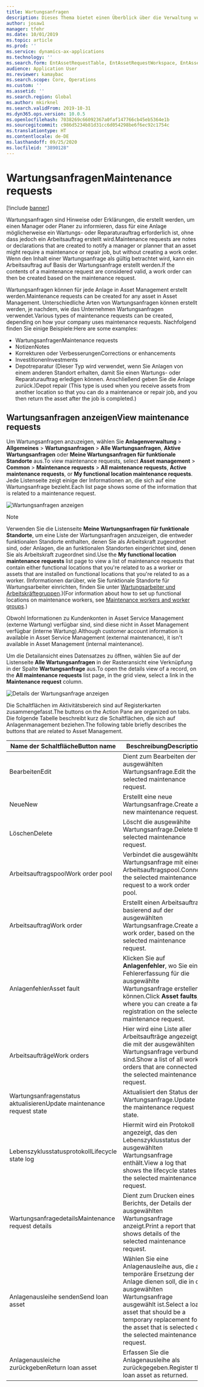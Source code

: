 ```yaml
---
title: Wartungsanfragen
description: Dieses Thema bietet einen Überblick über die Verwaltung von Wartungsanfragen in Asset Management.
author: josaw1
manager: tfehr
ms.date: 10/01/2019
ms.topic: article
ms.prod: ''
ms.service: dynamics-ax-applications
ms.technology: ''
ms.search.form: EntAssetRequestTable, EntAssetRequestWorkspace, EntAssetRequestActivePart, EntAssetRequestWorkOrderActive, EntAssetRequestType, EntAssetRequestTableCreateWO, EntAssetRequestTableLookup, EntAssetRequestTableActivePart, EntAssetMobileRequestDetails
audience: Application User
ms.reviewer: kamaybac
ms.search.scope: Core, Operations
ms.custom: ''
ms.assetid: ''
ms.search.region: Global
ms.author: mkirknel
ms.search.validFrom: 2019-10-31
ms.dyn365.ops.version: 10.0.5
ms.openlocfilehash: 7038269c66092367a0faf147766cb45eb5364e1b
ms.sourcegitcommit: c986d5234b81d31cc6d054298be6f6ec92c1754c
ms.translationtype: HT
ms.contentlocale: de-DE
ms.lasthandoff: 09/25/2020
ms.locfileid: "3890128"
---
```

# <a name="maintenance-requests"></a><span data-ttu-id="e9275-103">Wartungsanfragen</span><span class="sxs-lookup"><span data-stu-id="e9275-103">Maintenance requests</span></span>

[!include [banner](../../includes/banner.md)]

 

<span data-ttu-id="e9275-104">Wartungsanfragen sind Hinweise oder Erklärungen, die erstellt werden, um einen Manager oder Planer zu informieren, dass für eine Anlage möglicherweise ein Wartungs- oder Reparaturauftrag erforderlich ist, ohne dass jedoch ein Arbeitsauftrag erstellt wird.</span><span class="sxs-lookup"><span data-stu-id="e9275-104">Maintenance requests are notes or declarations that are created to notify a manager or planner that an asset might require a maintenance or repair job, but without creating a work order.</span></span> <span data-ttu-id="e9275-105">Wenn den Inhalt einer Wartungsanfrage als gültig betrachtet wird, kann ein Arbeitsauftrag auf Basis der Wartungsanfrage erstellt werden.</span><span class="sxs-lookup"><span data-stu-id="e9275-105">If the contents of a maintenance request are considered valid, a work order can then be created based on the maintenance request.</span></span>

<span data-ttu-id="e9275-106">Wartungsanfragen können für jede Anlage in Asset Management erstellt werden.</span><span class="sxs-lookup"><span data-stu-id="e9275-106">Maintenance requests can be created for any asset in Asset Management.</span></span> <span data-ttu-id="e9275-107">Unterschiedliche Arten von Wartungsanfragen können erstellt werden, je nachdem, wie das Unternehmen Wartungsanfragen verwendet.</span><span class="sxs-lookup"><span data-stu-id="e9275-107">Various types of maintenance requests can be created, depending on how your company uses maintenance requests.</span></span> <span data-ttu-id="e9275-108">Nachfolgend finden Sie einige Beispiele:</span><span class="sxs-lookup"><span data-stu-id="e9275-108">Here are some examples:</span></span>

- <span data-ttu-id="e9275-109">Wartungsanfragen</span><span class="sxs-lookup"><span data-stu-id="e9275-109">Maintenance requests</span></span>
- <span data-ttu-id="e9275-110">Notizen</span><span class="sxs-lookup"><span data-stu-id="e9275-110">Notes</span></span>
- <span data-ttu-id="e9275-111">Korrekturen oder Verbesserungen</span><span class="sxs-lookup"><span data-stu-id="e9275-111">Corrections or enhancements</span></span>
- <span data-ttu-id="e9275-112">Investitionen</span><span class="sxs-lookup"><span data-stu-id="e9275-112">Investments</span></span>
- <span data-ttu-id="e9275-113">Depotreparatur (Dieser Typ wird verwendet, wenn Sie Anlagen von einem anderen Standort erhalten, damit Sie einen Wartungs- oder Reparaturauftrag erledigen können. Anschließend geben Sie die Anlage zurück.)</span><span class="sxs-lookup"><span data-stu-id="e9275-113">Depot repair (This type is used when you receive assets from another location so that you can do a maintenance or repair job, and you then return the asset after the job is completed.)</span></span>

## <a name="view-maintenance-requests"></a><span data-ttu-id="e9275-114">Wartungsanfragen anzeigen</span><span class="sxs-lookup"><span data-stu-id="e9275-114">View maintenance requests</span></span>

<span data-ttu-id="e9275-115">Um Wartungsanfragen anzuzeigen, wählen Sie **Anlagenverwaltung** \> **Allgemeines** \> **Wartungsanfragen** \> **Alle Wartungsanfragen**, **Aktive Wartungsanfragen** oder **Meine Wartungsanfragen für funktionale Standorte** aus.</span><span class="sxs-lookup"><span data-stu-id="e9275-115">To view maintenance requests, select **Asset management** \> **Common** \> **Maintenance requests** \> **All maintenance requests**, **Active maintenance requests**, or **My functional location maintenance requests**.</span></span> <span data-ttu-id="e9275-116">Jede Listenseite zeigt einige der Informationen an, die sich auf eine Wartungsanfrage bezieht.</span><span class="sxs-lookup"><span data-stu-id="e9275-116">Each list page shows some of the information that is related to a maintenance request.</span></span>

![Wartungsanfragen anzeigen](media/01-manage-maintenance-requests.png)

> [!NOTE]
> <span data-ttu-id="e9275-118">Verwenden Sie die Listenseite **Meine Wartungsanfragen für funktionale Standorte**, um eine Liste der Wartungsanfragen anzuzeigen, die entweder funktionalen Standorte enthalten, denen Sie als Arbeitskraft zugeordnet sind, oder Anlagen, die an funktionalen Standorten eingerichtet sind, denen Sie als Arbeitskraft zugeordnet sind.</span><span class="sxs-lookup"><span data-stu-id="e9275-118">Use the **My functional location maintenance requests** list page to view a list of maintenance requests that contain either functional locations that you're related to as a worker or assets that are installed on functional locations that you're related to as a worker.</span></span> <span data-ttu-id="e9275-119">(Informationen darüber, wie Sie funktionale Standorte für Wartungsarbeiter einrichten, finden Sie unter [Wartungsarbeiter und Arbeitskräftegruppen](../setup-for-objects/workers-and-worker-groups.md).)</span><span class="sxs-lookup"><span data-stu-id="e9275-119">(For information about how to set up functional locations on maintenance workers, see [Maintenance workers and worker groups](../setup-for-objects/workers-and-worker-groups.md).)</span></span>
> 
> <span data-ttu-id="e9275-120">Obwohl Informationen zu Kundenkonten in Asset Service Management (externe Wartung) verfügbar sind, sind diese nicht in Asset Management verfügbar (interne Wartung).</span><span class="sxs-lookup"><span data-stu-id="e9275-120">Although customer account information is available in Asset Service Management (external maintenance), it isn't available in Asset Management (internal maintenance).</span></span>

<span data-ttu-id="e9275-121">Um die Detailansicht eines Datensatzes zu öffnen, wählen Sie auf der Listenseite **Alle Wartungsanfragen** in der Rasteransicht eine Verknüpfung in der Spalte **Wartungsanfrage** aus.</span><span class="sxs-lookup"><span data-stu-id="e9275-121">To open the details view of a record, on the **All maintenance requests** list page, in the grid view, select a link in the **Maintenance request** column.</span></span>

![Details der Wartungsanfrage anzeigen](media/02-manage-maintenance-requests.png)

<span data-ttu-id="e9275-123">Die Schaltflächen im Aktivitätsbereich sind auf Registerkarten zusammengefasst.</span><span class="sxs-lookup"><span data-stu-id="e9275-123">The buttons on the Action Pane are organized on tabs.</span></span> <span data-ttu-id="e9275-124">Die folgende Tabelle beschreibt kurz die Schaltflächen, die sich auf Anlagenmanagement beziehen.</span><span class="sxs-lookup"><span data-stu-id="e9275-124">The following table briefly describes the buttons that are related to Asset Management.</span></span>

| <span data-ttu-id="e9275-125">Name der Schaltfläche</span><span class="sxs-lookup"><span data-stu-id="e9275-125">Button name</span></span>                      | <span data-ttu-id="e9275-126">Beschreibung</span><span class="sxs-lookup"><span data-stu-id="e9275-126">Description</span></span> |
|----------------------------------|-------------|
| <span data-ttu-id="e9275-127">Bearbeiten</span><span class="sxs-lookup"><span data-stu-id="e9275-127">Edit</span></span>                             | <span data-ttu-id="e9275-128">Dient zum Bearbeiten der ausgewählten Wartungsanfrage.</span><span class="sxs-lookup"><span data-stu-id="e9275-128">Edit the selected maintenance request.</span></span> |
| <span data-ttu-id="e9275-129">Neue</span><span class="sxs-lookup"><span data-stu-id="e9275-129">New</span></span>                              | <span data-ttu-id="e9275-130">Erstellt eine neue Wartungsanfrage.</span><span class="sxs-lookup"><span data-stu-id="e9275-130">Create a new maintenance request.</span></span> |
| <span data-ttu-id="e9275-131">Löschen</span><span class="sxs-lookup"><span data-stu-id="e9275-131">Delete</span></span>                           | <span data-ttu-id="e9275-132">Löscht die ausgewählte Wartungsanfrage.</span><span class="sxs-lookup"><span data-stu-id="e9275-132">Delete the selected maintenance request.</span></span> |
| <span data-ttu-id="e9275-133">Arbeitsauftragspool</span><span class="sxs-lookup"><span data-stu-id="e9275-133">Work order pool</span></span>                  | <span data-ttu-id="e9275-134">Verbindet die ausgewählte Wartungsanfrage mit einem Arbeitsauftragspool.</span><span class="sxs-lookup"><span data-stu-id="e9275-134">Connect the selected maintenance request to a work order pool.</span></span> |
| <span data-ttu-id="e9275-135">Arbeitsauftrag</span><span class="sxs-lookup"><span data-stu-id="e9275-135">Work order</span></span>                       | <span data-ttu-id="e9275-136">Erstellt einen Arbeitsauftrag basierend auf der ausgewählten Wartungsanfrage.</span><span class="sxs-lookup"><span data-stu-id="e9275-136">Create a work order, based on the selected maintenance request.</span></span> |
| <span data-ttu-id="e9275-137">Anlagenfehler</span><span class="sxs-lookup"><span data-stu-id="e9275-137">Asset fault</span></span>                      | <span data-ttu-id="e9275-138">Klicken Sie auf **Anlagenfehler**, wo Sie eine Fehlererfassung für die ausgewählte Wartungsanfrage erstellen können.</span><span class="sxs-lookup"><span data-stu-id="e9275-138">Click **Asset faults**, where you can create a fault registration on the selected maintenance request.</span></span> |
| <span data-ttu-id="e9275-139">Arbeitsaufträge</span><span class="sxs-lookup"><span data-stu-id="e9275-139">Work orders</span></span>                      | <span data-ttu-id="e9275-140">Hier wird eine Liste aller Arbeitsaufträge angezeigt, die mit der ausgewählten Wartungsanfrage verbunden sind.</span><span class="sxs-lookup"><span data-stu-id="e9275-140">Show a list of all work orders that are connected to the selected maintenance request.</span></span> |
| <span data-ttu-id="e9275-141">Wartungsanfragenstatus aktualisieren</span><span class="sxs-lookup"><span data-stu-id="e9275-141">Update maintenance request state</span></span> | <span data-ttu-id="e9275-142">Aktualisiert den Status der Wartungsanfrage.</span><span class="sxs-lookup"><span data-stu-id="e9275-142">Update the maintenance request state.</span></span> |
| <span data-ttu-id="e9275-143">Lebenszyklusstatusprotokoll</span><span class="sxs-lookup"><span data-stu-id="e9275-143">Lifecycle state log</span></span>              | <span data-ttu-id="e9275-144">Hiermit wird ein Protokoll angezeigt, das den Lebenszyklusstatus der ausgewählten Wartungsanfrage enthält.</span><span class="sxs-lookup"><span data-stu-id="e9275-144">View a log that shows the lifecycle states of the selected maintenance request.</span></span> |
| <span data-ttu-id="e9275-145">Wartungsanfragedetails</span><span class="sxs-lookup"><span data-stu-id="e9275-145">Maintenance request details</span></span>      | <span data-ttu-id="e9275-146">Dient zum Drucken eines Berichts, der Details der ausgewählten Wartungsanfrage anzeigt.</span><span class="sxs-lookup"><span data-stu-id="e9275-146">Print a report that shows details of the selected maintenance request.</span></span> |
| <span data-ttu-id="e9275-147">Anlagenausleihe senden</span><span class="sxs-lookup"><span data-stu-id="e9275-147">Send loan asset</span></span>                  | <span data-ttu-id="e9275-148">Wählen Sie eine Anlagenausleihe aus, die als temporäre Ersetzung der Anlage dienen soll, die in der ausgewählten Wartungsanfrage ausgewählt ist.</span><span class="sxs-lookup"><span data-stu-id="e9275-148">Select a loan asset that should be a temporary replacement for the asset that is selected on the selected maintenance request.</span></span> |
| <span data-ttu-id="e9275-149">Anlagenausleiche zurückgeben</span><span class="sxs-lookup"><span data-stu-id="e9275-149">Return loan asset</span></span>                | <span data-ttu-id="e9275-150">Erfassen Sie die Anlagenausleihe als zurückgegeben.</span><span class="sxs-lookup"><span data-stu-id="e9275-150">Register the loan asset as returned.</span></span> |

